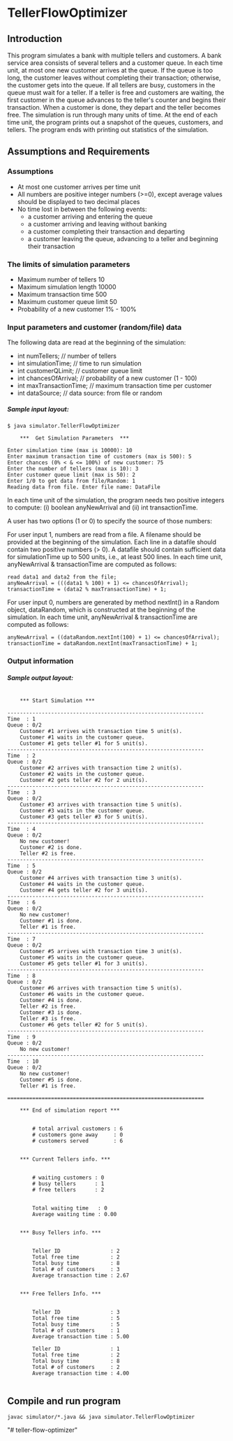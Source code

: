 # TellerFlowOptimizer

## Introduction

This program simulates a bank with multiple tellers and customers.
A bank service area consists of several tellers and a customer queue.
In each time unit, at most one new customer arrives at the queue.
If the queue is too long, the customer leaves without completing their
transaction; otherwise, the customer gets into the queue.
If all tellers are busy, customers in the queue must wait for a teller.
If a teller is free and customers are waiting, the first customer in the queue
advances to the teller's counter and begins their transaction.
When a customer is done, they depart and the teller becomes free.
The simulation is run through many units of time.
At the end of each time unit, the program prints out a snapshot of the queues,
customers, and tellers.
The program ends with printing out statistics of the simulation.

## Assumptions and Requirements

### Assumptions

* At most one customer arrives per time unit
* All numbers are positive integer numbers (>=0), except average values
should be displayed to two decimal places
* No time lost in between the following events:
    * a customer arriving and entering the queue
    * a customer arriving and leaving without banking
    * a customer completing their transaction and departing
    * a customer leaving the queue, advancing to a teller and beginning their
    transaction

### The limits of simulation parameters

* Maximum number of tellers     10
* Maximum simulation length     10000
* Maximum transaction time      500
* Maximum customer queue limit  50
* Probability of a new customer 1% - 100%

### Input parameters and customer (random/file) data

The following data are read at the beginning of the simulation:

* int numTellers;         // number of tellers
* int simulationTime;     // time to run simulation
* int customerQLimit;     // customer queue limit
* int chancesOfArrival;   // probability of a new customer (1 - 100)
* int maxTransactionTime; // maximum transaction time per customer
* int dataSource;         // data source: from file or random

##### Sample input layout:
```
$ java simulator.TellerFlowOptimizer

	***  Get Simulation Parameters  ***

Enter simulation time (max is 10000): 10
Enter maximum transaction time of customers (max is 500): 5
Enter chances (0% < & <= 100%) of new customer: 75
Enter the number of tellers (max is 10): 3
Enter customer queue limit (max is 50): 2
Enter 1/0 to get data from file/Random: 1
Reading data from file. Enter file name: DataFile
```

In each time unit of the simulation, the program needs two positive integers
to compute: (i) boolean anyNewArrival and (ii) int transactionTime.

A user has two options (1 or 0) to specify the source of those numbers:

For user input 1, numbers are read from a file. A filename should be provided
at the beginning of the simulation. Each line in a datafile should contain two
positive numbers (> 0). A datafile should contain sufficient data for
simulationTime up to 500 units, i.e., at least 500 lines. In each time unit,
anyNewArrival & transactionTime are computed as follows:

    read data1 and data2 from the file;
    anyNewArrival = (((data1 % 100) + 1) <= chancesOfArrival);
    transactionTime = (data2 % maxTransactionTime) + 1;

For user input 0, numbers are generated by method nextInt() in a Random object,
dataRandom, which is constructed at the beginning of the simulation. In
each time unit, anyNewArrival & transactionTime are computed as follows:

    anyNewArrival = ((dataRandom.nextInt(100) + 1) <= chancesOfArrival);
    transactionTime = dataRandom.nextInt(maxTransactionTime) + 1;

### Output information
##### Sample output layout:
```

	*** Start Simulation ***

---------------------------------------------------------------
Time  : 1
Queue : 0/2
	Customer #1 arrives with transaction time 5 unit(s).
	Customer #1 waits in the customer queue.
	Customer #1 gets teller #1 for 5 unit(s).
---------------------------------------------------------------
Time  : 2
Queue : 0/2
	Customer #2 arrives with transaction time 2 unit(s).
	Customer #2 waits in the customer queue.
	Customer #2 gets teller #2 for 2 unit(s).
---------------------------------------------------------------
Time  : 3
Queue : 0/2
	Customer #3 arrives with transaction time 5 unit(s).
	Customer #3 waits in the customer queue.
	Customer #3 gets teller #3 for 5 unit(s).
---------------------------------------------------------------
Time  : 4
Queue : 0/2
	No new customer!
	Customer #2 is done.
	Teller #2 is free.
---------------------------------------------------------------
Time  : 5
Queue : 0/2
	Customer #4 arrives with transaction time 3 unit(s).
	Customer #4 waits in the customer queue.
	Customer #4 gets teller #2 for 3 unit(s).
---------------------------------------------------------------
Time  : 6
Queue : 0/2
	No new customer!
	Customer #1 is done.
	Teller #1 is free.
---------------------------------------------------------------
Time  : 7
Queue : 0/2
	Customer #5 arrives with transaction time 3 unit(s).
	Customer #5 waits in the customer queue.
	Customer #5 gets teller #1 for 3 unit(s).
---------------------------------------------------------------
Time  : 8
Queue : 0/2
	Customer #6 arrives with transaction time 5 unit(s).
	Customer #6 waits in the customer queue.
	Customer #4 is done.
	Teller #2 is free.
	Customer #3 is done.
	Teller #3 is free.
	Customer #6 gets teller #2 for 5 unit(s).
---------------------------------------------------------------
Time  : 9
Queue : 0/2
	No new customer!
---------------------------------------------------------------
Time  : 10
Queue : 0/2
	No new customer!
	Customer #5 is done.
	Teller #1 is free.

===============================================================

	*** End of simulation report ***


		# total arrival customers : 6
		# customers gone away     : 0
		# customers served        : 6


	*** Current Tellers info. ***


		# waiting customers : 0
		# busy tellers      : 1
		# free tellers      : 2


		Total waiting time   : 0
		Average waiting time : 0.00


	*** Busy Tellers info. ***


		Teller ID                : 2
		Total free time          : 2
		Total busy time          : 8
		Total # of customers     : 3
		Average transaction time : 2.67


	*** Free Tellers Info. ***


		Teller ID                : 3
		Total free time          : 5
		Total busy time          : 5
		Total # of customers     : 1
		Average transaction time : 5.00

		Teller ID                : 1
		Total free time          : 2
		Total busy time          : 8
		Total # of customers     : 2
		Average transaction time : 4.00


```

## Compile and run program

```
javac simulator/*.java && java simulator.TellerFlowOptimizer
```
"# teller-flow-optimizer" 
